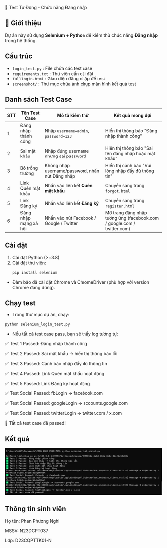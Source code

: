 📝 Test Tự Động - Chức năng Đăng nhập

## 📌 Giới thiệu
Dự án này sử dụng **Selenium + Python** để kiểm thử chức năng **Đăng nhập** trong hệ thống.

## Cấu trúc
- `login_test.py` : File chứa các test case
- `requirements.txt` : Thư viện cần cài đặt
- `fulllogin.html` : Giao diện đăng nhập để test
- `screenshot/` : Thư mục chứa ảnh chụp màn hình kết quả test

## Danh sách Test Case
| STT | Tên Test Case              | Mô tả kiểm thử                                      | Kết quả mong đợi |
|-----|-----------------------------|------------------------------------------------------|------------------|
| 1   | Đăng nhập thành công        | Nhập `username=admin`, `password=123`                | Hiển thị thông báo "Đăng nhập thành công" |
| 2   | Sai mật khẩu                | Nhập đúng username nhưng sai password                | Hiển thị thông báo "Sai tên đăng nhập hoặc mật khẩu" |
| 3   | Bỏ trống trường             | Không nhập username/password, nhấn nút Đăng nhập     | Hiển thị cảnh báo "Vui lòng nhập đầy đủ thông tin" |
| 4   | Link Quên mật khẩu          | Nhấn vào liên kết **Quên mật khẩu**                  | Chuyển sang trang `forgot.html` |
| 5   | Link Đăng ký                | Nhấn vào liên kết **Đăng ký**                        | Chuyển sang trang `register.html` |
| 6   | Đăng nhập mạng xã hội       | Nhấn vào nút Facebook / Google / Twitter             | Mở trang đăng nhập tương ứng (facebook.com / google.com / twitter.com)|

## Cài đặt
1. Cài đặt Python (>=3.8)  
2. Cài đặt thư viện:
   ```bash
   pip install selenium

* Đảm bảo đã cài đặt Chrome và ChromeDriver (phù hợp với version Chrome đang dùng).

## Chạy test
* Trong thư mục dự án, chạy:

```bash
python selenium_login_test.py

```

* Nếu tất cả test case pass, bạn sẽ thấy log tương tự:

✅ Test 1 Passed: Đăng nhập thành công

✅ Test 2 Passed: Sai mật khẩu -> hiển thị thông báo lỗi

✅ Test 3 Passed: Cảnh báo nhập đầy đủ thông tin

✅ Test 4 Passed: Link Quên mật khẩu hoạt động

✅ Test 5 Passed: Link Đăng ký hoạt động

✅ Test Social Passed: fbLogin -> facebook.com

✅ Test Social Passed: googleLogin -> accounts.google.com

✅ Test Social Passed: twitterLogin -> twitter.com / x.com

🎉 Tất cả test case đã passed!

## Kết quả

![test](https://github.com/n23dcpt037-ppnghi/LAB03/blob/main/Test-report-screenshot/test_login.png?raw=true)

## Thông tin sinh viên
Họ tên: Phan Phương Nghi

MSSV: N23DCPT037

Lớp: D23CQPTTK01-N
